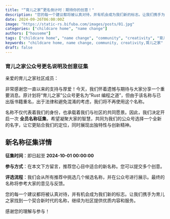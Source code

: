```yaml
---
title: "“育儿之家”更名倒计时：期待你的创意！"
description: "您的每一个建议都将被认真对待，并有机会成为我们新的标志。让我们携手为育儿之家找到一个契合新时代的名称，继续为社区提供优质内容和服务。"
date: 2024-09-26T06:00:00Z
image: "https://static-rs.bifuba.com/images/posts/01.jpg"
categories: ["childcare home", "name change"]
authors: ["houseme"]
tags: ["childcare home", "name change", "community", "creativity", "育儿之家"]
keywords: "childcare home, name change, community, creativity,育儿之家"
draft: false
---
```


### 育儿之家公众号更名说明及创意征集

亲爱的育儿之家社区成员：

非常感谢您一直以来的支持与厚爱！今天，我们怀着遗憾与期待与大家分享一个重要消息。原计划将“育儿之家”公众号更名为“Rust 编程之道”，但由于该名称与已出版书籍重名，出于法律和避免混淆的考虑，我们将不再使用这个名称。

名称不仅代表着我们的身份，也承载着我们与社区的共同愿景。因此，我们决定开启一次 **全员名称征集**，希望凝聚大家的智慧，共同为我们的公众号选择一个全新的名字，让它更贴合我们的定位，同时展现出独特性与创新精神。

## 新名称征集详情

**征集时间**：即日起至 **2024-10-01 00:00:00**

**参与方式**：在本文下方留言，推荐您心目中适合的新名称。您可以提交多个创意。

**评选流程**：我们会从所有推荐中挑选几个候选名称，并在公众号进行展示。最终的名称将参考大家的意见与反馈。

您的每一个建议都将被认真对待，并有机会成为我们新的标志。让我们携手为育儿之家找到一个契合新时代的名称，继续为社区提供优质内容和服务。

感谢您的理解与参与！
